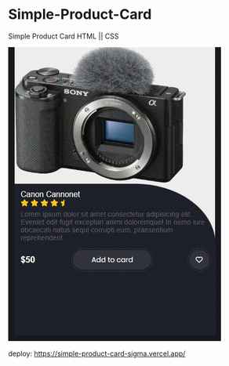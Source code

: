# Simple-Product-Card
Simple Product Card HTML || CSS

<img src="fondo.gif">

deploy: https://simple-product-card-sigma.vercel.app/